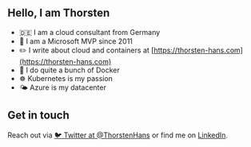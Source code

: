 ## Hello, I am Thorsten

- 🇩🇪 I am a cloud consultant from Germany 
- 🔷 I am a Microsoft MVP since 2011
- ✏️ I write about cloud and containers at [https://thorsten-hans.com](https://thorsten-hans.com)
- 🐳 I do quite a bunch of Docker
- ☸️ Kubernetes is my passion
- 🌤 Azure is my datacenter

## Get in touch

Reach out via [🐦 Twitter at @ThorstenHans](https://twitter.com/ThorstenHans) or find me on [LinkedIn](https://linkedin.com/in/ThorstenHans).
